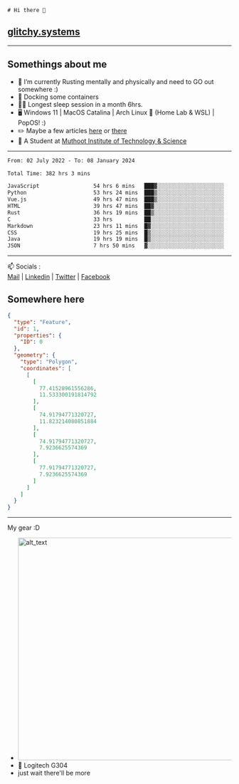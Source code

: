 ```
# Hi there 👋
```
## [glitchy.systems](https://glitchy.systems)
---

## Somethings about me



- 🌱 I’m currently Rusting mentally and physically and need to GO out somewhere :)
- 🐋 Docking some containers
- 😶‍🌫️ Longest sleep session in a month 6hrs.
- 🖥️ Windows 11 | MacOS Catalina | Arch Linux 🦩 (Home Lab & WSL) | PopOS! :)
- ✏️ Maybe a few articles [here](https://medium.com/@advaithnarayanan8) or [there](https://medium.com/@advaithnarayanan8)
- 📑 A Student at [Muthoot Institute of Technology & Science](https://mgmits.ac.in/)



---

<!--START_SECTION:waka-->

```txt
From: 02 July 2022 - To: 08 January 2024

Total Time: 382 hrs 3 mins

JavaScript                 54 hrs 6 mins   ███▓░░░░░░░░░░░░░░░░░░░░░   14.16 %
Python                     53 hrs 24 mins  ███▒░░░░░░░░░░░░░░░░░░░░░   13.98 %
Vue.js                     49 hrs 47 mins  ███▒░░░░░░░░░░░░░░░░░░░░░   13.03 %
HTML                       39 hrs 47 mins  ██▓░░░░░░░░░░░░░░░░░░░░░░   10.41 %
Rust                       36 hrs 19 mins  ██▒░░░░░░░░░░░░░░░░░░░░░░   09.51 %
C                          33 hrs          ██░░░░░░░░░░░░░░░░░░░░░░░   08.64 %
Markdown                   23 hrs 11 mins  █▓░░░░░░░░░░░░░░░░░░░░░░░   06.07 %
CSS                        19 hrs 25 mins  █▒░░░░░░░░░░░░░░░░░░░░░░░   05.08 %
Java                       19 hrs 19 mins  █▒░░░░░░░░░░░░░░░░░░░░░░░   05.06 %
JSON                       7 hrs 50 mins   ▓░░░░░░░░░░░░░░░░░░░░░░░░   02.05 %
```

<!--END_SECTION:waka-->

---

📫 Socials :<br>
[Mail](mailto:advaithnarayanan8@gmail.com) | [Linkedin](https://www.linkedin.com/in/advaith-narayanan-a72152214/) | [Twitter](https://twitter.com/advaithnarayan) | [Facebook](https://screenmessage.com/qinq)

## Somewhere here

```geojson
{
  "type": "Feature",
  "id": 1,
  "properties": {
    "ID": 0
  },
  "geometry": {
    "type": "Polygon",
    "coordinates": [
      [
        [
          77.41528961556286,
          11.533300191814792
        ],
        [
          74.91794771320727,
          11.823214080851884
        ],
        [
          74.91794771320727,
          7.9236625574369
        ],
        [
          77.91794771320727,
          7.9236625574369
        ]
      ]
    ]
  }
}
```


--- 
My gear :D

- [<img alt="alt_text" width="500px" src="https://valid.x86.fr/cache/banner/xv24bv-6.png" />](https://valid.x86.fr/xv24bv)
- 🐁 Logitech G304
- just wait there'll be more

